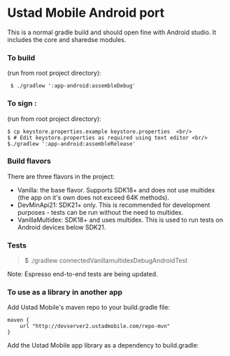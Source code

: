 # Ustad Mobile Android port

This is a normal gradle build and should open fine with Android studio. It includes the core and
sharedse modules.

### To build

(run from root project directory):

```
 $ ./gradlew ':app-android:assembleDebug'
```

### To sign :

(run from root project directory):

```
$ cp keystore.properties.example keystore.properties  <br/>
$ # Edit keystore.properties as required using text editor <br/>
$./gradlew ':app-android:assembleRelease'
```


### Build flavors

There are three flavors in the project:

* Vanilla: the base flavor. Supports SDK18+ and does not use multidex (the app on it's own does not
exceed 64K methods).
* DevMinApi21: SDK21+ only. This is recommended for development purposes - tests can be run without
the need to multidex.
* VanillaMultidex: SDK18+ and uses multidex. This is used to run tests on Android devices below SDK21.


### Tests

 >$ ./gradlew connectedVanillamultidexDebugAndroidTest
 
Note: Espresso end-to-end tests are being updated. 

### To use as a library in another app

Add Ustad Mobile's maven repo to your build.gradle file:

```
maven {
    url "http://devserver2.ustadmobile.com/repo-mvn"
}
```

Add the Ustad Mobile app library as a dependency to build.gradle:

